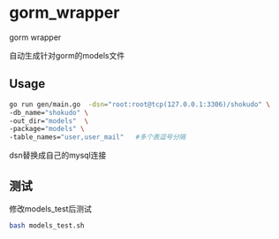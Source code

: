 # gorm_wrapper
gorm wrapper

自动生成针对gorm的models文件

## Usage
```bash
go run gen/main.go  -dsn="root:root@tcp(127.0.0.1:3306)/shokudo" \
-db_name="shokudo" \
-out_dir="models"  \
-package="models" \
-table_names="user,user_mail"   #多个表逗号分隔

```

dsn替换成自己的mysql连接
##  测试
修改models_test后测试
```bash
bash models_test.sh

```